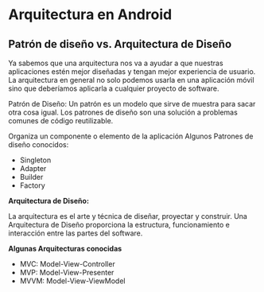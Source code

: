 # Arquitectura en Android

## Patrón de diseño vs. Arquitectura de Diseño

Ya sabemos que una arquitectura nos va a ayudar a que nuestras aplicaciones estén mejor diseñadas y tengan mejor experiencia de usuario. La arquitectura en general no solo podemos usarla en una aplicación móvil sino que deberíamos aplicarla a cualquier proyecto de software.

Patrón de Diseño: Un patrón es un modelo que sirve de muestra para sacar otra cosa igual. Los patrones de diseño son una solución a problemas comunes de código reutilizable.

Organiza un componente o elemento de la aplicación
Algunos Patrones de diseño conocidos:

+ Singleton
+ Adapter
+ Builder
+ Factory

**Arquitectura de Diseño:**  

La arquitectura es el arte y técnica de diseñar, proyectar y construir. Una Arquitectura de Diseño proporciona la estructura, funcionamiento e interacción entre las partes del software.

**Algunas Arquitecturas conocidas**  

+ MVC: Model-View-Controller
+ MVP: Model-View-Presenter
+ MVVM: Model-View-ViewModel
